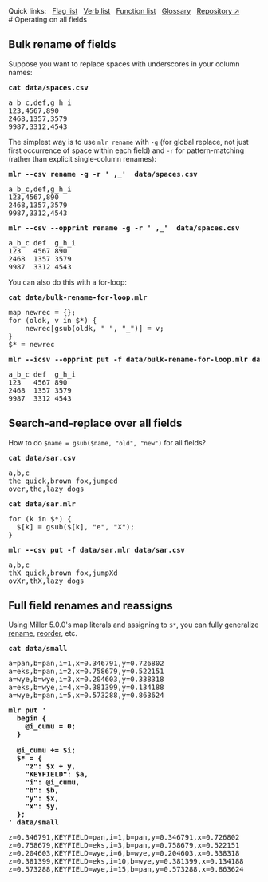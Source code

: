 <!---  PLEASE DO NOT EDIT DIRECTLY. EDIT THE .md.in FILE PLEASE. --->
<div>
<span class="quicklinks">
Quick links:
&nbsp;
<a class="quicklink" href="../reference-main-flag-list/index.html">Flag list</a>
&nbsp;
<a class="quicklink" href="../reference-verbs/index.html">Verb list</a>
&nbsp;
<a class="quicklink" href="../reference-dsl-builtin-functions/index.html">Function list</a>
&nbsp;
<a class="quicklink" href="../glossary/index.html">Glossary</a>
&nbsp;
<a class="quicklink" href="https://github.com/johnkerl/miller" target="_blank">Repository ↗</a>
</span>
</div>
# Operating on all fields

## Bulk rename of fields

Suppose you want to replace spaces with underscores in your column names:

<pre class="pre-highlight-in-pair">
<b>cat data/spaces.csv</b>
</pre>
<pre class="pre-non-highlight-in-pair">
a b c,def,g h i
123,4567,890
2468,1357,3579
9987,3312,4543
</pre>

The simplest way is to use `mlr rename` with `-g` (for global replace, not just first occurrence of space within each field) and `-r` for pattern-matching (rather than explicit single-column renames):

<pre class="pre-highlight-in-pair">
<b>mlr --csv rename -g -r ' ,_'  data/spaces.csv</b>
</pre>
<pre class="pre-non-highlight-in-pair">
a_b_c,def,g_h_i
123,4567,890
2468,1357,3579
9987,3312,4543
</pre>

<pre class="pre-highlight-in-pair">
<b>mlr --csv --opprint rename -g -r ' ,_'  data/spaces.csv</b>
</pre>
<pre class="pre-non-highlight-in-pair">
a_b_c def  g_h_i
123   4567 890
2468  1357 3579
9987  3312 4543
</pre>

You can also do this with a for-loop:

<pre class="pre-highlight-in-pair">
<b>cat data/bulk-rename-for-loop.mlr</b>
</pre>
<pre class="pre-non-highlight-in-pair">
map newrec = {};
for (oldk, v in $*) {
    newrec[gsub(oldk, " ", "_")] = v;
}
$* = newrec
</pre>

<pre class="pre-highlight-in-pair">
<b>mlr --icsv --opprint put -f data/bulk-rename-for-loop.mlr data/spaces.csv</b>
</pre>
<pre class="pre-non-highlight-in-pair">
a_b_c def  g_h_i
123   4567 890
2468  1357 3579
9987  3312 4543
</pre>

## Search-and-replace over all fields

How to do `$name = gsub($name, "old", "new")` for all fields?

<pre class="pre-highlight-in-pair">
<b>cat data/sar.csv</b>
</pre>
<pre class="pre-non-highlight-in-pair">
a,b,c
the quick,brown fox,jumped
over,the,lazy dogs
</pre>

<pre class="pre-highlight-in-pair">
<b>cat data/sar.mlr</b>
</pre>
<pre class="pre-non-highlight-in-pair">
for (k in $*) {
  $[k] = gsub($[k], "e", "X");
}
</pre>

<pre class="pre-highlight-in-pair">
<b>mlr --csv put -f data/sar.mlr data/sar.csv</b>
</pre>
<pre class="pre-non-highlight-in-pair">
a,b,c
thX quick,brown fox,jumpXd
ovXr,thX,lazy dogs
</pre>

## Full field renames and reassigns

Using Miller 5.0.0's map literals and assigning to `$*`, you can fully generalize [rename](reference-verbs.md#rename), [reorder](reference-verbs.md#reorder), etc.

<pre class="pre-highlight-in-pair">
<b>cat data/small</b>
</pre>
<pre class="pre-non-highlight-in-pair">
a=pan,b=pan,i=1,x=0.346791,y=0.726802
a=eks,b=pan,i=2,x=0.758679,y=0.522151
a=wye,b=wye,i=3,x=0.204603,y=0.338318
a=eks,b=wye,i=4,x=0.381399,y=0.134188
a=wye,b=pan,i=5,x=0.573288,y=0.863624
</pre>

<pre class="pre-highlight-in-pair">
<b>mlr put '</b>
<b>  begin {</b>
<b>    @i_cumu = 0;</b>
<b>  }</b>
<b></b>
<b>  @i_cumu += $i;</b>
<b>  $* = {</b>
<b>    "z": $x + y,</b>
<b>    "KEYFIELD": $a,</b>
<b>    "i": @i_cumu,</b>
<b>    "b": $b,</b>
<b>    "y": $x,</b>
<b>    "x": $y,</b>
<b>  };</b>
<b>' data/small</b>
</pre>
<pre class="pre-non-highlight-in-pair">
z=0.346791,KEYFIELD=pan,i=1,b=pan,y=0.346791,x=0.726802
z=0.758679,KEYFIELD=eks,i=3,b=pan,y=0.758679,x=0.522151
z=0.204603,KEYFIELD=wye,i=6,b=wye,y=0.204603,x=0.338318
z=0.381399,KEYFIELD=eks,i=10,b=wye,y=0.381399,x=0.134188
z=0.573288,KEYFIELD=wye,i=15,b=pan,y=0.573288,x=0.863624
</pre>

